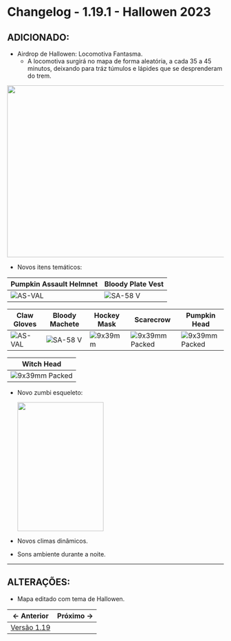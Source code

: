 # Changelog - 1.19.1 - Hallowen 2023

## **ADICIONADO**:
- Airdrop de Hallowen: Locomotiva Fantasma.
  - A locomotiva surgirá no mapa de forma aleatória, a cada 35 a 45 minutos, deixando para tráz túmulos e lápides que se desprenderam do trem.
<img src="https://cdn.discordapp.com/attachments/1135745916507275384/1169790462631100446/mta-screen_2023-11-02_21-03-55.png?ex=6556af43&is=65443a43&hm=aaf4e6e82a10a4b601335e71c2fec619d4aa4096c01311e0cc66f15f1a8165b5&.png" width=700 height=400 /> 

- Novos itens temáticos:

| Pumpkin Assault Helmnet | Bloody Plate Vest |
|-------------------------|-------------------|
| ![AS-VAL](https://raw.githubusercontent.com/StoneAgeMTA/dayz/bef524eaf36d7ad1f115ab0479f36b796d166776/mods/deathmatch/resources/%5BGAMEMODE%5D/%5BDayZ%5D/%5Bothers%5D/dz-assets/files/images/items/helmets/assault_pumpkin.png?token=AK5NAS722RJYKRL6FZ6T4DTFIQ5P6) | ![SA-58 V](https://raw.githubusercontent.com/StoneAgeMTA/dayz/7f62ce8a06e8cd61c8940013982e06ad79b2ea85/mods/deathmatch/resources/%5BGAMEMODE%5D/%5BDayZ%5D/%5Bothers%5D/dz-assets/files/images/items/vests/plate_bloody.png?token=AK5NAS3GJ7SWJNO3Y2SBADTFIQ5SG) | ![9x39mm](https://i.imgur.com/dCeUcOT.png) | ![9x39mm Packed](https://i.imgur.com/4NI1067.png)


| Claw Gloves | Bloody Machete | Hockey Mask | Scarecrow | Pumpkin Head |
|-------------|----------------|-------------|-----------|--------------|
| ![AS-VAL](https://raw.githubusercontent.com/StoneAgeMTA/dayz/6103b3ee585b8b1c465e9c3eaad4dbf3ff9d9324/mods/deathmatch/resources/%5BGAMEMODE%5D/%5BDayZ%5D/%5Bothers%5D/dz-assets/files/images/items/weapons/melee/garra.png?token=AK5NAS56JQXKLYZQETX6JETFIQ5VI) | ![SA-58 V](https://raw.githubusercontent.com/StoneAgeMTA/dayz/2c538e1ddd1a625fb837e69cba4efb9085760d8c/mods/deathmatch/resources/%5BGAMEMODE%5D/%5BDayZ%5D/%5Bothers%5D/dz-assets/files/images/items/weapons/melee/bloody_machete.png?token=AK5NAS5FNAOQFPAGBX7REUTFIQ5W2) | ![9x39mm](https://raw.githubusercontent.com/StoneAgeMTA/dayz/2c538e1ddd1a625fb837e69cba4efb9085760d8c/mods/deathmatch/resources/%5BGAMEMODE%5D/%5BDayZ%5D/%5Bothers%5D/dz-assets/files/images/items/masks/hockey.png?token=AK5NASYV5MCCKRC6VCIFOEDFIQ5W2) | ![9x39mm Packed](https://raw.githubusercontent.com/StoneAgeMTA/dayz/fcd915a0348489085c4a5bad0d03d8d94d130776/mods/deathmatch/resources/%5BGAMEMODE%5D/%5BDayZ%5D/%5Bothers%5D/dz-assets/files/images/items/helmets/scare.png?token=AK5NASYMS2BRMGJFEK44H7LFIQ55M) | ![9x39mm Packed](https://raw.githubusercontent.com/StoneAgeMTA/dayz/43d9780b755dce7ddbdf484d574e2992cf438bf4/mods/deathmatch/resources/%5BGAMEMODE%5D/%5BDayZ%5D/%5Bothers%5D/dz-assets/files/images/items/hats/abobra.png?token=AK5NAS6AN72CYQ4A2EBCQDDFIQ6BY)

| Witch Head |
|------------|
| ![9x39mm Packed](https://raw.githubusercontent.com/StoneAgeMTA/dayz/ac3040adbb3b3a0694acf2c44a389309e4b5b8df/mods/deathmatch/resources/%5BGAMEMODE%5D/%5BDayZ%5D/%5Bothers%5D/dz-assets/files/images/items/hats/bruxa.png?token=AK5NASZ3WTROUGZBJF2KISDFIQ6D6)

- Novo zumbi esqueleto:

  <img src="https://cdn.discordapp.com/attachments/1167260905042628618/1169793642404261950/Screenshot_1.png?ex=6556b23a&is=65443d3a&hm=2b2f1d6cda50025bc0f3c1e8fd9ff3a3970ce764cf27a004a95c8714079b65aa&.png" width=200 height=300 />

- Novos climas dinâmicos.
- Sons ambiente durante a noite.

---
## **ALTERAÇÕES**:

- Mapa editado com tema de Hallowen.

← Anterior             |  Próximo →
:-------------------------:|:-------------------------:
[Versão 1.19](https://www.stoneagemta.com/releases/dayz/1.19) |
